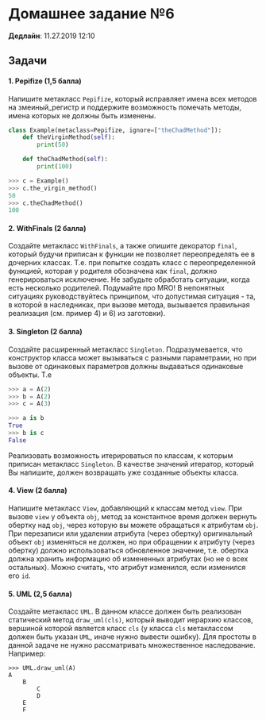 # Домашнее задание №6

**Дедлайн**: 11.27.2019 12:10

## Задачи

#### 1. Pepifize (1,5 балла)
Напишите метакласс `Pepifize`, который исправляет имена всех методов на змеиный_регистр и поддержите возможность помечать
методы, имена которых не должны быть изменены.

```python
class Example(metaclass=Pepifize, ignore=["theChadMethod"]):
    def theVirginMethod(self):
        print(50)

    def theChadMethod(self):
        print(100)

>>> c = Example()
>>> c.the_virgin_method()
50
>>> c.theChadMethod()
100
```


#### 2. WithFinals (2 балла)

Создайте метакласс `WithFinals`, а также опишите декоратор `final`, который будучи приписан к функции не позволяет 
переопределять ее в дочерних классах. Т.е. при попытке создать класс с переопределенной функцией, которая у родителя 
обозначена как `final`, должно генерироваться исключение. Не забудьте обработать ситуации, когда есть несколько родителей.
Подумайте про MRO! В непонятных ситуациях руководствуйтесь принципом, что допустимая ситуация - та, в которой в 
наследниках, при вызове метода, вызывается правильная реализация (см. пример 4) и 6) из заготовки).

#### 3. Singleton (2 балла)
Создайте расширенный метакласс `Singleton`. Подразумевается, что конструктор класса может вызываться с разными параметрами,
но при вызове от одинаковых параметров должны выдаваться одинаковые объекты. Т.е
```python
>>> a = A(2)
>>> b = A(2)
>>> c = A(3)

>>> a is b
True
>>> b is c
False
```

Реализовать возможность итерироваться по классам, к которым приписан метакласс `Singleton`. В качестве значений
итератор, который Вы напишите, должен возвращать уже созданные объекты класса. 
 

#### 4. View (2 балла)

Напишите метакласс `View`, добавляющий к классам метод `view`. При вызове `view` у объекта `obj`, метод за константное
время должен вернуть обертку над `obj`, через которую вы можете обращаться к атрибутам `obj`. При перезаписи или удалении
атрибута (через обертку) оригинальный объект `obj` изменяться не должен, но при обращении к атрибуту (через обертку)
должно использоваться обновленное значение, т.е. обертка должна хранить информацию об измененных атрибутах (но не о всех
остальных). Можно считать, что атрибут изменился, если изменился его `id`.

#### 5. UML (2,5 балла)

Создайте метакласс `UML`. В данном классе должен быть реализован статический метод `draw_uml(cls)`, который выводит
иерархию классов, вершиной которой является класс `cls` (у класса `cls` метаклассом должен быть указан `UML`, иначе
нужно вывести ошибку). Для простоты в данной задаче не нужно рассматривать множественное наследование. Например:

    >>> UML.draw_uml(A)
    A
        B
            C
            D
        E
        F